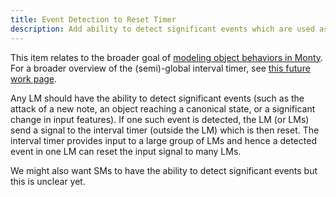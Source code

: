 ```yaml
---
title: Event Detection to Reset Timer
description: Add ability to detect significant events which are used as signals to reset the global interval timer.
---
```


This item relates to the broader goal of [modeling object behaviors in Monty](../../theory/recent-progress/object-behaviors.md#implementation-in-monty). For a broader overview of the (semi)-global interval timer, see [this future work page](../cmp-hierarchy-improvements/global-interval-timer.md).

Any LM should have the ability to detect significant events (such as the attack of a new note, an object reaching a canonical state, or a significant change in input features). If one such event is detected, the LM (or LMs) send a signal to the interval timer (outside the LM) which is then reset. The interval timer provides input to a large group of LMs and hence a detected event in one LM can reset the input signal to many LMs.

We might also want SMs to have the ability to detect significant events but this is unclear yet.